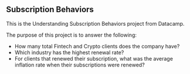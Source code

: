 ## Subscription Behaviors
This is the Understanding Subscription Behaviors project from Datacamp.

The purpose of this project is to answer the following:
 * How many total Fintech and Crypto clients does the company have? 
 * Which industry has the highest renewal rate?
 * For clients that renewed their subscription, what was the average inflation rate when their subscriptions were renewed?
